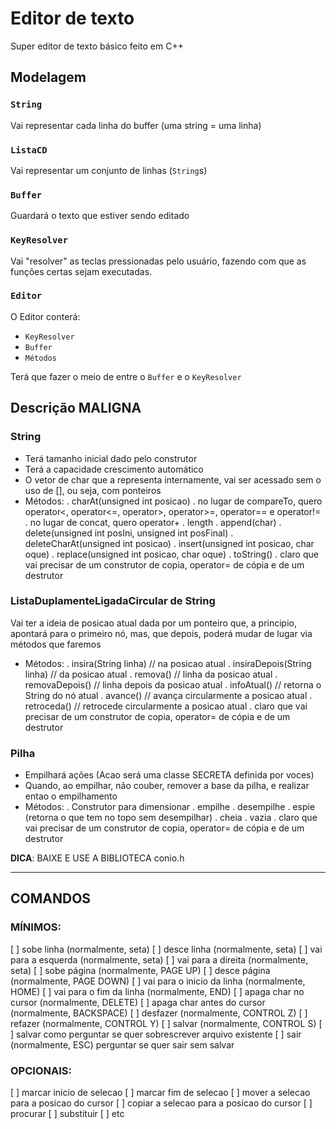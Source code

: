 # Editor de texto

Super editor de texto básico feito em C++

## Modelagem

### `String`

Vai representar cada linha do buffer (uma string = uma linha)

### `ListaCD`

Vai representar um conjunto de linhas (`String`s)

### `Buffer`

Guardará o texto que estiver sendo editado

### `KeyResolver`

Vai "resolver" as teclas pressionadas pelo usuário, fazendo com que as funções certas sejam executadas.

### `Editor`

O Editor conterá:
- `KeyResolver`
- `Buffer`
- `Métodos`
    
Terá que fazer o meio de entre o `Buffer` e o `KeyResolver`

## Descrição MALIGNA

### String

- Terá tamanho inicial dado pelo construtor
- Terá a capacidade crescimento automático
- O vetor de char que a representa internamente,
  vai ser acessado sem o uso de [], ou seja, com
   ponteiros
- Métodos:
  . charAt(unsigned int posicao)
  . no lugar de compareTo, quero operator<,
    operator<=, operator>, operator>=, operator==
    e operator!=
  . no lugar de concat, quero operator+
  . length
  . append(char)
  . delete(unsigned int posIni, unsigned int posFinal)
  . deleteCharAt(unsigned int posicao)
  . insert(unsigned int posicao, char oque)
  . replace(unsigned int posicao, char oque)
  . toString()
  . claro que vai precisar de um construtor de
    copia, operator= de cópia e de um destrutor

### ListaDuplamenteLigadaCircular de String

Vai ter a ideia de posicao atual dada por um
ponteiro que, a principio, apontará para o
primeiro nó, mas, que depois, poderá mudar de
lugar via métodos que faremos

- Métodos:
 . insira(String linha) // na posicao atual
 . insiraDepois(String linha) // da posicao atual
 . remova() // linha da posicao atual
 . removaDepois() // linha depois da posicao atual
 . infoAtual() // retorna o String do nó atual
 . avance() // avança circularmente a posicao atual
 . retroceda() // retrocede circularmente a posicao atual
 . claro que vai precisar de um construtor de
   copia, operator= de cópia e de um destrutor

### Pilha

- Empilhará ações (Acao será uma classe SECRETA
  definida por voces)
- Quando, ao empilhar, não couber, remover a base
  da pilha, e realizar entao o empilhamento
- Métodos:
 . Construtor para dimensionar
 . empilhe
 . desempilhe
 . espie (retorna o que tem no topo sem desempilhar)
 . cheia
 . vazia
 . claro que vai precisar de um construtor de
   copia, operator= de cópia e de um destrutor

**DICA**: BAIXE E USE A BIBLIOTECA conio.h

---

## COMANDOS

### MÍNIMOS:
[ ] sobe linha (normalmente, seta)
[ ] desce linha (normalmente, seta)
[ ] vai para a esquerda (normalmente, seta)
[ ] vai para a direita (normalmente, seta)
[ ] sobe página (normalmente, PAGE UP)
[ ] desce página (normalmente, PAGE DOWN)
[ ] vai para o inicio da linha (normalmente, HOME)
[ ] vai para o fim da linha (normalmente, END)
[ ] apaga char no cursor (normalmente, DELETE)
[ ] apaga char antes do cursor (normalmente, BACKSPACE)
[ ] desfazer (normalmente, CONTROL Z)
[ ] refazer (normalmente, CONTROL Y)
[ ] salvar (normalmente, CONTROL S)
[ ] salvar como
  perguntar se quer sobrescrever arquivo existente
[ ] sair (normalmente, ESC)
 perguntar se quer sair sem salvar

### OPCIONAIS:
[ ] marcar inicio de selecao
[ ] marcar fim de selecao
[ ] mover a selecao para a posicao do cursor
[ ] copiar a selecao para a posicao do cursor
[ ] procurar
[ ] substituir
[ ] etc


